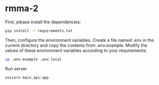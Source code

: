 # rmma-2

First, please install the dependencies:
```bash
pip install -r requirements.txt
```

Then, configure the environment variables. Create a file named .env in the current directory and copy the contents from .env.example. Modify the values of these environment variables according to your requirements:
```bash
cp .env.example .env.local
```

Run server
```bash
uvicorn main_api:app
```